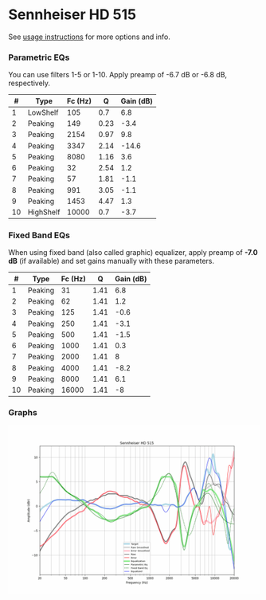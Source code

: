 # Sennheiser HD 515
See [usage instructions](https://github.com/jaakkopasanen/AutoEq#usage) for more options and info.

### Parametric EQs
You can use filters 1-5 or 1-10. Apply preamp of -6.7 dB or -6.8 dB, respectively.

|   # | Type      |   Fc (Hz) |    Q |   Gain (dB) |
|-----|-----------|-----------|------|-------------|
|   1 | LowShelf  |       105 | 0.7  |         6.8 |
|   2 | Peaking   |       149 | 0.23 |        -3.4 |
|   3 | Peaking   |      2154 | 0.97 |         9.8 |
|   4 | Peaking   |      3347 | 2.14 |       -14.6 |
|   5 | Peaking   |      8080 | 1.16 |         3.6 |
|   6 | Peaking   |        32 | 2.54 |         1.2 |
|   7 | Peaking   |        57 | 1.81 |        -1.1 |
|   8 | Peaking   |       991 | 3.05 |        -1.1 |
|   9 | Peaking   |      1453 | 4.47 |         1.3 |
|  10 | HighShelf |     10000 | 0.7  |        -3.7 |

### Fixed Band EQs
When using fixed band (also called graphic) equalizer, apply preamp of **-7.0 dB** (if available) and set gains manually with these parameters.

|   # | Type    |   Fc (Hz) |    Q |   Gain (dB) |
|-----|---------|-----------|------|-------------|
|   1 | Peaking |        31 | 1.41 |         6.8 |
|   2 | Peaking |        62 | 1.41 |         1.2 |
|   3 | Peaking |       125 | 1.41 |        -0.6 |
|   4 | Peaking |       250 | 1.41 |        -3.1 |
|   5 | Peaking |       500 | 1.41 |        -1.5 |
|   6 | Peaking |      1000 | 1.41 |         0.3 |
|   7 | Peaking |      2000 | 1.41 |         8   |
|   8 | Peaking |      4000 | 1.41 |        -8.2 |
|   9 | Peaking |      8000 | 1.41 |         6.1 |
|  10 | Peaking |     16000 | 1.41 |        -8   |

### Graphs
![](./Sennheiser%20HD%20515.png)

